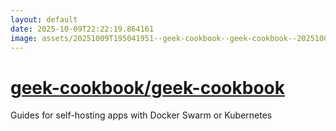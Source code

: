 ```yaml
---
layout: default
date: 2025-10-09T22:22:19.864161
image: assets/20251009T195041951--geek-cookbook--geek-cookbook--20251009T195907401--cropped.png
---
```


# [geek-cookbook/geek-cookbook](https://github.com/geek-cookbook/geek-cookbook)

Guides for self-hosting apps with Docker Swarm or Kubernetes
